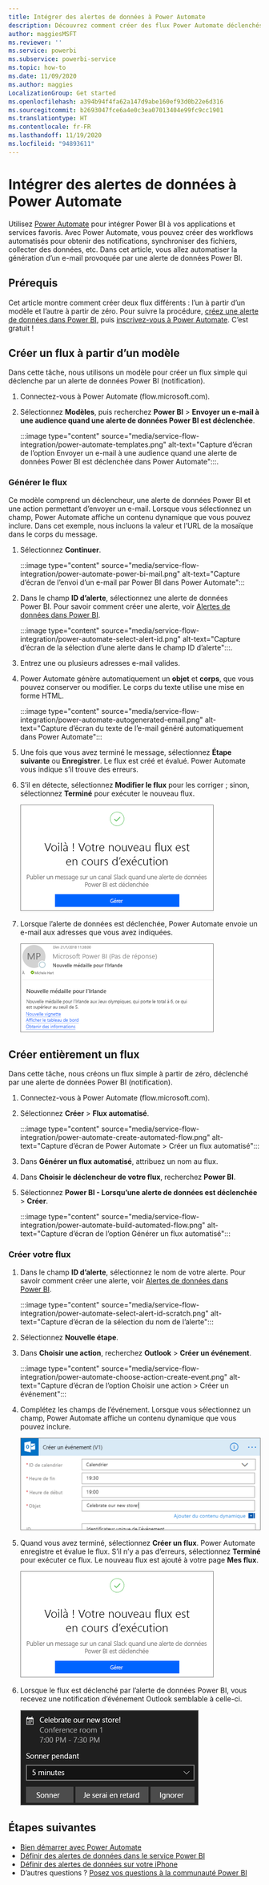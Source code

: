 ```yaml
---
title: Intégrer des alertes de données à Power Automate
description: Découvrez comment créer des flux Power Automate déclenchés par des alertes de données Power BI.
author: maggiesMSFT
ms.reviewer: ''
ms.service: powerbi
ms.subservice: powerbi-service
ms.topic: how-to
ms.date: 11/09/2020
ms.author: maggies
LocalizationGroup: Get started
ms.openlocfilehash: a394b94f4fa62a147d9abe160ef93d0b22e6d316
ms.sourcegitcommit: b2693047fce6a4e0c3ea07013404e99fc9cc1901
ms.translationtype: HT
ms.contentlocale: fr-FR
ms.lasthandoff: 11/19/2020
ms.locfileid: "94893611"
---
```

# <a name="integrate-data-alerts-with-power-automate"></a>Intégrer des alertes de données à Power Automate

Utilisez [Power Automate](/power-automate/getting-started) pour intégrer Power BI à vos applications et services favoris. Avec Power Automate, vous pouvez créer des workflows automatisés pour obtenir des notifications, synchroniser des fichiers, collecter des données, etc. Dans cet article, vous allez automatiser la génération d’un e-mail provoquée par une alerte de données Power BI.

## <a name="prerequisites"></a>Prérequis
Cet article montre comment créer deux flux différents : l’un à partir d’un modèle et l’autre à partir de zéro. Pour suivre la procédure, [créez une alerte de données dans Power BI](../create-reports/service-set-data-alerts.md), puis [inscrivez-vous à Power Automate](https://flow.microsoft.com/#home-signup). C’est gratuit !

## <a name="create-a-flow-from-a-template"></a>Créer un flux à partir d’un modèle
Dans cette tâche, nous utilisons un modèle pour créer un flux simple qui déclenche par un alerte de données Power BI (notification).

1. Connectez-vous à Power Automate (flow.microsoft.com).
2. Sélectionnez **Modèles**, puis recherchez **Power BI** > **Envoyer un e-mail à une audience quand une alerte de données Power BI est déclenchée**.
   
    :::image type="content" source="media/service-flow-integration/power-automate-templates.png" alt-text="Capture d’écran de l’option Envoyer un e-mail à une audience quand une alerte de données Power BI est déclenchée dans Power Automate":::.

### <a name="build-the-flow"></a>Générer le flux
Ce modèle comprend un déclencheur, une alerte de données Power BI et une action permettant d’envoyer un e-mail. Lorsque vous sélectionnez un champ, Power Automate affiche un contenu dynamique que vous pouvez inclure.  Dans cet exemple, nous incluons la valeur et l’URL de la mosaïque dans le corps du message.

1. Sélectionnez **Continuer**.

    :::image type="content" source="media/service-flow-integration/power-automate-power-bi-mail.png" alt-text="Capture d’écran de l’envoi d’un e-mail par Power BI dans Power Automate":::

1. Dans le champ **ID d’alerte**, sélectionnez une alerte de données Power BI. Pour savoir comment créer une alerte, voir [Alertes de données dans Power BI](../create-reports/service-set-data-alerts.md).
   
    :::image type="content" source="media/service-flow-integration/power-automate-select-alert-id.png" alt-text="Capture d’écran de la sélection d’une alerte dans le champ ID d’alerte":::.
2. Entrez une ou plusieurs adresses e-mail valides.

3. Power Automate génère automatiquement un **objet** et **corps**, que vous pouvez conserver ou modifier. Le corps du texte utilise une mise en forme HTML.

    :::image type="content" source="media/service-flow-integration/power-automate-autogenerated-email.png" alt-text="Capture d’écran du texte de l’e-mail généré automatiquement dans Power Automate":::

1. Une fois que vous avez terminé le message, sélectionnez **Étape suivante** ou **Enregistrer**.  Le flux est créé et évalué.  Power Automate vous indique s’il trouve des erreurs.
2. S’il en détecte, sélectionnez **Modifier le flux** pour les corriger ; sinon, sélectionnez **Terminé** pour exécuter le nouveau flux.
   
   ![Capture d’écran du message de réussite dans Power Automate](media/service-flow-integration/power-bi-flow-running.png)
5. Lorsque l’alerte de données est déclenchée, Power Automate envoie un e-mail aux adresses que vous avez indiquées.  
   
   ![Capture d’écran de l’e-mail d’alerte dans Power Automate](media/service-flow-integration/power-bi-flow-email2.png)

## <a name="create-a-flow-from-scratch"></a>Créer entièrement un flux
Dans cette tâche, nous créons un flux simple à partir de zéro, déclenché par une alerte de données Power BI (notification).

1. Connectez-vous à Power Automate (flow.microsoft.com).
2. Sélectionnez **Créer** > **Flux automatisé**.

    :::image type="content" source="media/service-flow-integration/power-automate-create-automated-flow.png" alt-text="Capture d’écran de Power Automate > Créer un flux automatisé":::   
3. Dans **Générer un flux automatisé**, attribuez un nom au flux.
1. Dans **Choisir le déclencheur de votre flux**, recherchez **Power BI**.
1. Sélectionnez **Power BI - Lorsqu’une alerte de données est déclenchée** > **Créer**.

    :::image type="content" source="media/service-flow-integration/power-automate-build-automated-flow.png" alt-text="Capture d’écran de l’option Générer un flux automatisé":::

### <a name="build-your-flow"></a>Créer votre flux
1. Dans le champ **ID d’alerte**, sélectionnez le nom de votre alerte. Pour savoir comment créer une alerte, voir [Alertes de données dans Power BI](../create-reports/service-set-data-alerts.md).

    :::image type="content" source="media/service-flow-integration/power-automate-select-alert-id-scratch.png" alt-text="Capture d’écran de la sélection du nom de l’alerte":::   

2. Sélectionnez **Nouvelle étape**.
   
3. Dans **Choisir une action**, recherchez **Outlook** > **Créer un événement**.

    :::image type="content" source="media/service-flow-integration/power-automate-choose-action-create-event.png" alt-text="Capture d’écran de l’option Choisir une action > Créer un événement":::   
4. Complétez les champs de l’événement. Lorsque vous sélectionnez un champ, Power Automate affiche un contenu dynamique que vous pouvez inclure.
   
   ![Capture d’écran de la suite de la création du flux](media/service-flow-integration/power-bi-flow-event.png)
5. Quand vous avez terminé, sélectionnez **Créer un flux**.  Power Automate enregistre et évalue le flux. S’il n’y a pas d’erreurs, sélectionnez **Terminé** pour exécuter ce flux.  Le nouveau flux est ajouté à votre page **Mes flux**.
   
   ![Capture d’écran de la fin de la création du flux](media/service-flow-integration/power-bi-flow-running.png)
6. Lorsque le flux est déclenché par l’alerte de données Power BI, vous recevez une notification d’événement Outlook semblable à celle-ci.
   
    ![Capture d’écran de Power Automate déclenchant une notification Outlook](media/service-flow-integration/power-bi-flow-notice.png)

## <a name="next-steps"></a>Étapes suivantes
* [Bien démarrer avec Power Automate](/power-automate/getting-started/)
* [Définir des alertes de données dans le service Power BI](../create-reports/service-set-data-alerts.md)
* [Définir des alertes de données sur votre iPhone](../consumer/mobile/mobile-set-data-alerts-in-the-mobile-apps.md)
* D’autres questions ? [Posez vos questions à la communauté Power BI](https://community.powerbi.com/)
